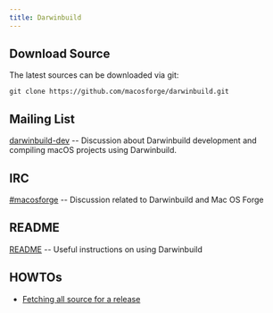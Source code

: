 ```yaml
---
title: Darwinbuild
---
```


## Download Source

The latest sources can be downloaded via git:

    git clone https://github.com/macosforge/darwinbuild.git

## Mailing List

[darwinbuild-dev](https://lists.macosforge.org/mailman/listinfo/darwinbuild-dev) -- Discussion about Darwinbuild development and compiling macOS projects using Darwinbuild.

## IRC

[#macosforge](irc://freenode/macosforge) -- Discussion related to Darwinbuild and Mac OS Forge

## README

[README](https://github.com/macosforge/darwinbuild/blob/master/README) -- Useful instructions on using Darwinbuild

## HOWTOs

* [Fetching all source for a release](fetching-all-source)
